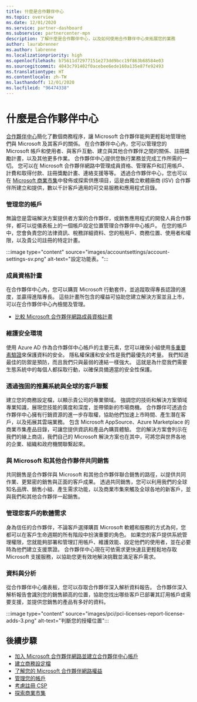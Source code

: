 ```yaml
---
title: 什麼是合作夥伴中心
ms.topic: overview
ms.date: 12/01/2020
ms.service: partner-dashboard
ms.subservice: partnercenter-mpn
description: 了解什麼是合作夥伴中心，以及如何使用合作夥伴中心來拓展您的業務
author: laurabrenner
ms.author: labrenne
ms.localizationpriority: high
ms.openlocfilehash: b75611d72977151e273dd9bcc19f863b68584e03
ms.sourcegitcommit: 4043c791402f0acebee6ede160a135e87fe92493
ms.translationtype: HT
ms.contentlocale: zh-TW
ms.lasthandoff: 12/01/2020
ms.locfileid: "96474338"
---
```

# <a name="what-is-partner-center"></a>什麼是合作夥伴中心

[合作夥伴中心](https://partner.microsoft.com/dashboard/home)簡化了數個商務程序，讓 Microsoft 合作夥伴能夠更輕鬆地管理他們與 Microsoft 及其客戶的關係。   在合作夥伴中心內，您可以管理您的 Microsoft 帳戶和使用者、與客戶互動、建立與其他合作夥伴之間的關係、註冊獎勵計畫，以及其他更多作業。 合作夥伴中心提供您執行業務並完成工作所需的一切。 您可以在 Microsoft 合作夥伴網路中管理成員資格、管理客戶和訂用帳戶、計費和取得付款、註冊獎勵計畫、連絡支援等等。 透過合作夥伴中心，您也可以在 [Microsoft 商業市集](/azure/marketplace)中發佈或探索供應項目，這是由獨立軟體廠商 (ISV) 合作夥伴所建立和提供，數以千計客戶適用的可交易服務和應用程式目錄。

### <a name="manage-your-account"></a>管理您的帳戶

無論您是雲端解決方案提供者方案的合作夥伴，或銷售應用程式的開發人員合作夥伴，都可以從儀表板上的一個帳戶設定位置管理合作夥伴中心帳戶。  在您的帳戶中，您會負責您的法律資訊、稅務詳細資料、您的租用戶、商務位置、使用者和權限，以及貴公司註冊的特定計畫。 

:::image type="content" source="images/accountsettings/account-settings-sv.png" alt-text="設定功能表。":::


### <a name="membership-programs"></a>成員資格計畫

在合作夥伴中心內，您可以購買 Microsoft 行動套件，並追蹤取得專長認證的進度，並贏得進階專長。 這些計畫所包含的權益可協助您建立解決方案並且上市，可以在合作夥伴中心內檢閱及管理。

- [比較 Microsoft 合作夥伴網路成員資格計畫](https://partner.microsoft.com/membership/compare-offers) 


### <a name="maintain-a-secure-environment"></a>維護安全環境

使用 Azure AD 作為合作夥伴中心帳戶的主要元素，您可以確保小組使用[多重要素驗證](partner-security-requirements-mandating-mfa.md)來保護資料的安全。 隱私權保護和安全性是我們最優先的考量。 我們知道最佳的防禦是預防，而且我們只與最弱的連結一樣強大。 這就是為什麼我們需要生態系統中的每個人都採取行動，以確保具備適當的安全性保護。

### <a name="connect-with-customers-globally-and-through-a-robust-referral-system"></a>透過強固的推薦系統與全球的客戶聯繫

建立您的商務設定檔，以顯示貴公司的專業領域。 強調您的技術和解決方案領域專業知識，展現您技能的廣度和深度，並帶領新的市場商機。 合作夥伴可透過合作夥伴中心擁有行銷資源的進一步存取權，協助他們加速上市時間、產生潛在客戶，以及拓展其雲端業務。 包含 Microsoft AppSource、Azure Marketplace 的商業市集產品目錄，可讓您提供資訊和產品內購買體驗。 您的解決方案會列示在我們的線上商店，我們自己的 Microsoft 解決方案也在其中，可將您與世界各地的企業、組織和政府機關聯繫起來。

### <a name="co-sell-with-microsoft-and-other-partners"></a>與 Microsoft 和其他合作夥伴共同銷售

共同銷售是合作夥伴與 Microsoft 和其他合作夥伴聯合銷售的路徑，以提供共同作業、更緊密的銷售與正面的客戶成果。  透過共同銷售，您可以利用我們的全球知名品牌、銷售小組、產生需求功能，以及商業市集來觸及全球各地的新客戶，並與我們和其他合作夥伴一起銷售。

### <a name="manage-your-customers-software-needs"></a>管理您客戶的軟體需求

身為信任的合作夥伴，不論客戶選擇購買 Microsoft 軟體和服務的方式為何，您都可以在客戶生命週期的所有階段中扮演重要的角色。 如果您的客戶提供系統管理權限，您就能夠部署和管理訂用帳戶、維護效能、設定他們的使用者，並在必要時為他們建立支援票證。 合作夥伴中心現在可依需求更快速且更輕鬆地存取 Microsoft 支援服務，以協助您更有效地解決挑戰並滿足客戶需求。

### <a name="data-and-analytics"></a>資料與分析

從合作夥伴中心儀表板，您可以存取合作夥伴深入解析資料報告。 合作夥伴深入解析報告會識別您的銷售額高的位置，協助您找出哪些客戶已部署其訂用帳戶或需要支援，並提供您銷售的產品有多好的資料。

:::image type="content" source="images/pci/pci-licenses-report-license-adds-3.png" alt-text="判斷您的授權位置":::


## <a name="next-steps"></a>後續步驟

- [加入 Microsoft 合作夥伴網路並建立合作夥伴中心帳戶](mpn-create-a-partner-center-account.md)
- [建立商務設定檔](create-a-marketing-profile.md)
- [了解您的 Microsoft 合作夥伴網路權益](mpn-find-benefits.md)
- [管理您的帳戶](partner-center-account-setup.md)
- [考慮註冊 CSP](csp-overview.md)
- [探索商業市集](csp-commercial-marketplace-overview.md)

